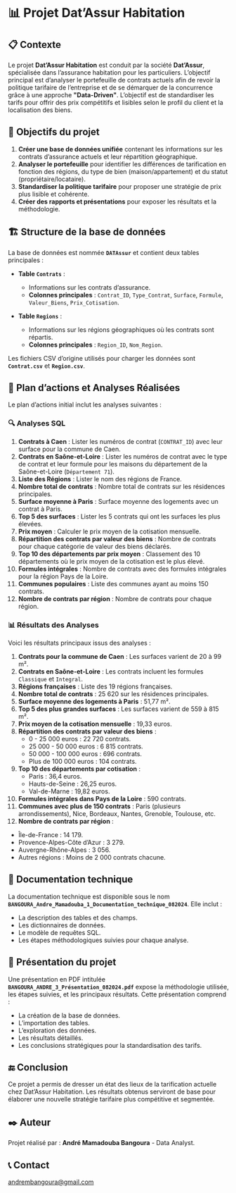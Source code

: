 # 📊 Projet Dat’Assur Habitation

## 📋 Contexte
Le projet **Dat’Assur Habitation** est conduit par la société **Dat’Assur**, spécialisée dans l’assurance habitation pour les particuliers. L’objectif principal est d’analyser le portefeuille de contrats actuels afin de revoir la politique tarifaire de l’entreprise et de se démarquer de la concurrence grâce à une approche **"Data-Driven"**. L’objectif est de standardiser les tarifs pour offrir des prix compétitifs et lisibles selon le profil du client et la localisation des biens.

## 🎯 Objectifs du projet
1. **Créer une base de données unifiée** contenant les informations sur les contrats d’assurance actuels et leur répartition géographique.
2. **Analyser le portefeuille** pour identifier les différences de tarification en fonction des régions, du type de bien (maison/appartement) et du statut (propriétaire/locataire).
3. **Standardiser la politique tarifaire** pour proposer une stratégie de prix plus lisible et cohérente.
4. **Créer des rapports et présentations** pour exposer les résultats et la méthodologie.

## 🏗️ Structure de la base de données
La base de données est nommée **`DATAssur`** et contient deux tables principales :

- **Table `Contrats`** :
  - Informations sur les contrats d’assurance.
  - **Colonnes principales** : `Contrat_ID`, `Type_Contrat`, `Surface`, `Formule`, `Valeur_Biens`, `Prix_Cotisation`.

- **Table `Regions`** :
  - Informations sur les régions géographiques où les contrats sont répartis.
  - **Colonnes principales** : `Region_ID`, `Nom_Region`.

Les fichiers CSV d’origine utilisés pour charger les données sont **`Contrat.csv`** et **`Region.csv`**.

## 🚀 Plan d’actions et Analyses Réalisées
Le plan d’actions initial inclut les analyses suivantes :

### 🔍 Analyses SQL

1. **Contrats à Caen** : Lister les numéros de contrat (`CONTRAT_ID`) avec leur surface pour la commune de Caen.
2. **Contrats en Saône-et-Loire** : Lister les numéros de contrat avec le type de contrat et leur formule pour les maisons du département de la Saône-et-Loire (`Département 71`).
3. **Liste des Régions** : Lister le nom des régions de France.
4. **Nombre total de contrats** : Nombre total de contrats sur les résidences principales.
5. **Surface moyenne à Paris** : Surface moyenne des logements avec un contrat à Paris.
6. **Top 5 des surfaces** : Lister les 5 contrats qui ont les surfaces les plus élevées.
7. **Prix moyen** : Calculer le prix moyen de la cotisation mensuelle.
8. **Répartition des contrats par valeur des biens** : Nombre de contrats pour chaque catégorie de valeur des biens déclarés.
9. **Top 10 des départements par prix moyen** : Classement des 10 départements où le prix moyen de la cotisation est le plus élevé.
10. **Formules intégrales** : Nombre de contrats avec des formules intégrales pour la région Pays de la Loire.
11. **Communes populaires** : Liste des communes ayant au moins 150 contrats.
12. **Nombre de contrats par région** : Nombre de contrats pour chaque région.

### 📊 Résultats des Analyses
Voici les résultats principaux issus des analyses :

1. **Contrats pour la commune de Caen** : Les surfaces varient de 20 à 99 m².
2. **Contrats en Saône-et-Loire** : Les contrats incluent les formules `Classique` et `Integral`.
3. **Régions françaises** : Liste des 19 régions françaises.
4. **Nombre total de contrats** : 25 620 sur les résidences principales.
5. **Surface moyenne des logements à Paris** : 51,77 m².
6. **Top 5 des plus grandes surfaces** : Les surfaces varient de 559 à 815 m².
7. **Prix moyen de la cotisation mensuelle** : 19,33 euros.
8. **Répartition des contrats par valeur des biens** :
   - 0 - 25 000 euros : 22 720 contrats.
   - 25 000 - 50 000 euros : 6 815 contrats.
   - 50 000 - 100 000 euros : 696 contrats.
   - Plus de 100 000 euros : 104 contrats.
9. **Top 10 des départements par cotisation** :
   - Paris : 36,4 euros.
   - Hauts-de-Seine : 26,25 euros.
   - Val-de-Marne : 19,82 euros.
10. **Formules intégrales dans Pays de la Loire** : 590 contrats.
11. **Communes avec plus de 150 contrats** : Paris (plusieurs arrondissements), Nice, Bordeaux, Nantes, Grenoble, Toulouse, etc.
12. **Nombre de contrats par région** :
   - Île-de-France : 14 179.
   - Provence-Alpes-Côte d’Azur : 3 279.
   - Auvergne-Rhône-Alpes : 3 056.
   - Autres régions : Moins de 2 000 contrats chacune.

## 📂 Documentation technique
La documentation technique est disponible sous le nom **`BANGOURA_Andre_Mamadouba_1_Documentation_technique_082024`**. Elle inclut :

- La description des tables et des champs.
- Les dictionnaires de données.
- Le modèle de requêtes SQL.
- Les étapes méthodologiques suivies pour chaque analyse.

## 📑 Présentation du projet
Une présentation en PDF intitulée **`BANGOURA_ANDRE_3_Présentation_082024.pdf`** expose la méthodologie utilisée, les étapes suivies, et les principaux résultats. Cette présentation comprend :

- La création de la base de données.
- L’importation des tables.
- L’exploration des données.
- Les résultats détaillés.
- Les conclusions stratégiques pour la standardisation des tarifs.

## 🔚 Conclusion
Ce projet a permis de dresser un état des lieux de la tarification actuelle chez Dat’Assur Habitation. Les résultats obtenus serviront de base pour élaborer une nouvelle stratégie tarifaire plus compétitive et segmentée.

## ✒️ Auteur
Projet réalisé par : **André Mamadouba Bangoura** - Data Analyst.
## 📞 Contact
andrembangoura@gmail.com
